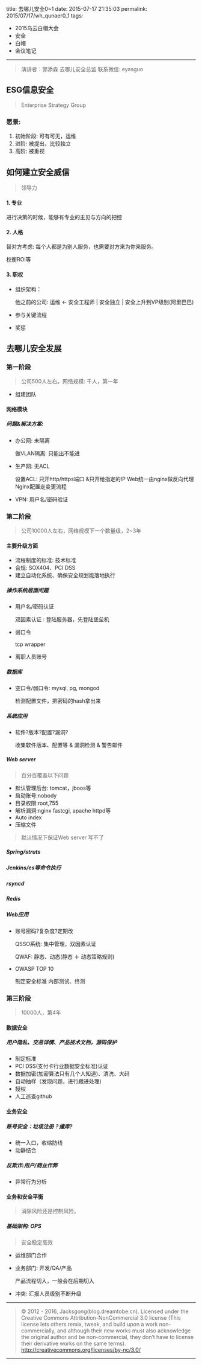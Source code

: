 title: 去哪儿安全0~1
date: 2015-07-17 21:35:03
permalink: 2015/07/17/wh_qunaer0_1
tags:
- 2015乌云白帽大会
- 安全
- 白帽
- 会议笔记

---

> 演讲者：郭添森
> 去哪儿安全总监
> 联系微信: eyasguo

## ESG信息安全

> Enterprise Strategy Group

<!--more-->
### 愿景:

1. 初始阶段: 可有可无，运维
2. 进阶: 被提出，比较独立
3. 高阶: 被重视


## 如何建立安全威信

> 领导力

#### 1. 专业

进行决策的时候，能够有专业的主见与方向的把控

#### 2. 人格

替对方考虑: 每个人都是为别人服务，也需要对方来为你来服务。

权衡ROI等

#### 3. 职权

- 组织架构：

    他之前的公司: 运维 <- 安全工程师 | 安全独立 | 安全上升到VP级别(阿里巴巴)

- 参与关键流程
- 奖惩

## 去哪儿安全发展

### 第一阶段

> 公司500人左右。网络规模: 千人，第一年

- 组建团队

#### 网络模块

##### 问题&解决方案:

- 办公网: 未隔离

    做VLAN隔离: 只能出不能进

- 生产网: 无ACL

    设置ACL: 只开http/https端口 &只开给指定的IP
    Web统一由nginx做反向代理
    Nginx配置走变更流程

- VPN: 用户名/密码验证

### 第二阶段

> 公司10000人左右，网络规模下一个数量级，2~3年

#### 主要升级方面

- 流程制度的标准: 技术标准
- 合规: SOX404、PCI DSS
- 建立自动化系统、确保安全规划能落地执行

##### 操作系统层面问题

- 用户名/密码认证

    双因素认证 : 登陆服务器，先登陆堡垒机

- 弱口令

    tcp wrapper

- 离职人员账号

##### 数据库

- 空口令/弱口令: mysql, pg, mongod

    检测配置文件，把密码的hash拿出来

##### 系统应用

- 软件?版本?配置?漏洞?

    收集软件版本、配置等 & 漏洞检测 & 警告邮件

##### Web server

> 百分百覆盖以下问题

- 默认管理后台: tomcat，jboos等
- 启动账号:nobody
- 目录权限:root,755
- 解析漏洞:nginx fastcgi, apache httpd等
- Auto index
- 压缩文件

> 默认情况下保证Web server 写不了

##### Spring/struts
##### Jenkins/es等命令执行
##### rsyncd
##### Redis


##### Web应用

- 账号密码?复杂度?定期改

    QSSO系统: 集中管理，双因素认证

    QWAF: 静态、动态(静态 ＋ 动态策略规则)

- OWASP TOP 10

    制定安全标准
    内部测试、终测

### 第三阶段

> 10000人，第4年

#### 数据安全

##### 用户隐私、交易详情、产品技术文档，源码保护

- 制定标准
- PCI DSS(支付卡行业数据安全标准)认证
- 数据加密(加密算法只有几个人知道)、清洗、大码
- 自动抽样（发现问题，进行跟进处理)
- 授权
- 人工巡查github

#### 业务安全

##### 账号安全：垃圾注册？撞库?

- 统一入口，收缩防线
- 动静结合

##### 反欺诈:用户/商业作弊

- 异常行为分析

#### 业务和安全平衡

> 消除风险还是控制风险。

##### 基础架构: OPS

> 安全稳定高效

- 运维部门合作

- 业务部门: 开发/QA/产品

    产品流程切入，一般会在后期切入

- 冲突: 汇报人员级别不断升级

---

> © 2012 - 2016, Jacksgong(blog.dreamtobe.cn). Licensed under the Creative Commons Attribution-NonCommercial 3.0 license (This license lets others remix, tweak, and build upon a work non-commercially, and although their new works must also acknowledge the original author and be non-commercial, they don’t have to license their derivative works on the same terms). http://creativecommons.org/licenses/by-nc/3.0/

---
